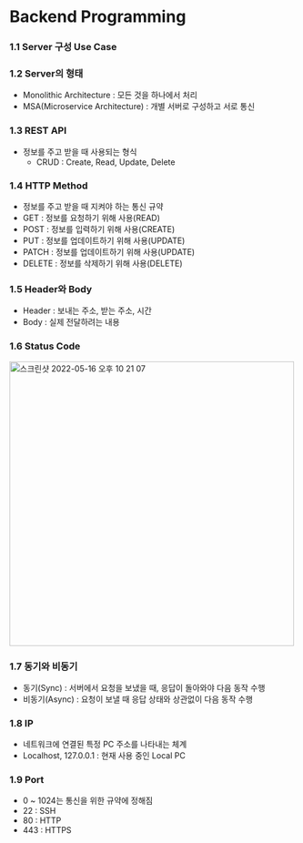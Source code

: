 # Backend Programming

### 1.1 Server 구성 Use Case

### 1.2 Server의 형태

- Monolithic Architecture : 모든 것을 하나에서 처리
- MSA(Microservice Architecture) : 개별 서버로 구성하고 서로 통신

### 1.3 REST API

- 정보를 주고 받을 때 사용되는 형식
  - CRUD : Create, Read, Update, Delete

### 1.4 HTTP Method

- 정보를 주고 받을 때 지켜야 하는 통신 규약
- GET : 정보를 요청하기 위해 사용(READ)
- POST : 정보를 입력하기 위해 사용(CREATE)
- PUT : 정보를 업데이트하기 위해 사용(UPDATE)
- PATCH : 정보를 업데이트하기 위해 사용(UPDATE)
- DELETE : 정보를 삭제하기 위해 사용(DELETE)

### 1.5 Header와 Body

- Header : 보내는 주소, 받는 주소, 시간
- Body : 실제 전달하려는 내용

### 1.6 Status Code

<img width="500" alt="스크린샷 2022-05-16 오후 10 21 07" src="https://user-images.githubusercontent.com/56240088/168603599-cc29abd1-ce21-4c30-8450-6fd33acf78ea.png">

### 1.7 동기와 비동기

- 동기(Sync) : 서버에서 요청을 보냈을 때, 응답이 돌아와야 다음 동작 수행
- 비동기(Async) : 요청이 보낼 때 응답 상태와 상관없이 다음 동작 수행

### 1.8 IP

 - 네트워크에 연결된 특정 PC 주소를 나타내는 체계
 - Localhost, 127.0.0.1 : 현재 사용 중인 Local PC

### 1.9 Port

 - 0 ~ 1024는 통신을 위한 규약에 정해짐
 - 22 : SSH
 - 80 : HTTP
 - 443 : HTTPS

